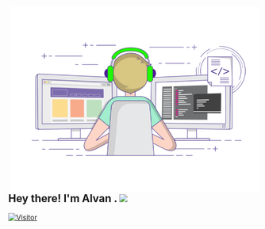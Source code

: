 <img align="right" alt="GIF" src="https://raw.githubusercontent.com/devSouvik/devSouvik/master/gif3.gif" width="500" />

<h2> Hey there! I'm Alvan . <img src="https://github.com/souvikguria98/souvikguria98/blob/master/Hi.gif" width="25">
</h2>

[![Visitor](https://visitor-badge.laobi.icu/badge?page_id=vanhan11.vanhan11)](https://github.com/vanhan11) 
